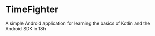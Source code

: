 # TimeFighter
A simple Android application for learning the basics of Kotlin and the Android SDK in 18h
